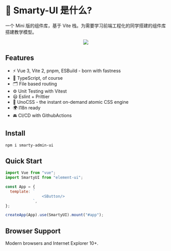 # 🔨 Smarty-UI 是什么?

一个 Mini 版的组件库，基于 Vite 栈。为需要学习前端工程化的同学搭建的组件库搭建教学模型。

<p align="center">
    <a href="https://github.com/xld1393679430/smarty-ui-vite/actions/workflows/main.yaml">
        <img src="https://github.com/xld1393679430/smarty-ui-vite/actions/workflows/main.yaml/badge.svg" />
    </a>
</p>

## Features

- ⚡️ Vue 3, Vite 2, pnpm, ESBuild - born with fastness
- 🦾 TypeScript, of course
- 🗂 File based routing
- ⚙️ Unit Testing with Vitest
- 😃 Eslint + Prittier
- 🎨 UnoCSS - the instant on-demand atomic CSS engine
- 🌍 I18n ready
- 🚘 CI/CD with GithubActions

## Install

```bash
npm i smarty-admin-ui
```

## Quick Start

```js
import Vue from "vue";
import SmartyUI from "element-ui";

const App = {
  template: `
                <SButton/>
            `,
};

createApp(App).use(SmartyUI).mount("#app");
```

## Browser Support

Modern browsers and Internet Explorer 10+.
